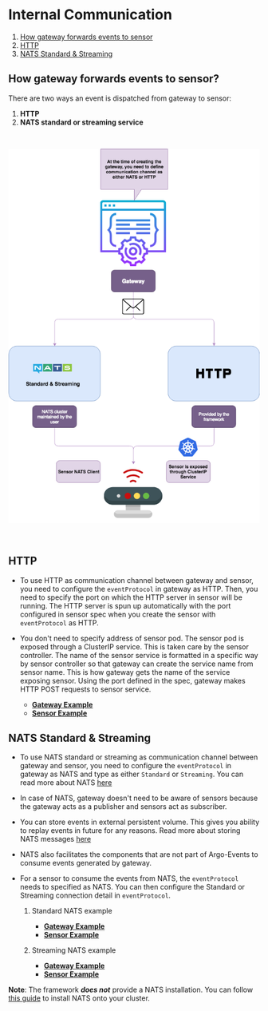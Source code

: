 # Internal Communication

1. [How gateway forwards events to sensor](#how-gateway-forwards-events-to-sensor)
2. [HTTP](#http)
3. [NATS Standard & Streaming](#nats-standard--streaming)

## How gateway forwards events to sensor?
There are two ways an event is dispatched from gateway to sensor:

  1. **HTTP**
  2. **NATS standard or streaming service**
  

<br/>

<p align="center">
  <img src="https://github.com/argoproj/argo-events/blob/update-docs/docs/communication.png?raw=true" alt="Sensor"/>
</p>

<br/>

## HTTP
* To use HTTP as communication channel between gateway and sensor, you need to configure the `eventProtocol` in gateway as HTTP. Then, you need to specify
the port on which the HTTP server in sensor will be running. The HTTP server is spun up automatically with the port configured in sensor spec when
you create the sensor with `eventProtocol` as HTTP.

* You don't need to specify address of sensor pod. The sensor pod is exposed through a ClusterIP service. This is taken care by the sensor controller.
The name of the sensor service is formatted in a specific way by sensor controller so that gateway can create the service name from sensor name.
This is how gateway gets the name of the service exposing sensor. Using the port defined in the spec, gateway makes HTTP POST requests to sensor service.  

  * [**Gateway Example**](https://github.com/argoproj/argo-events/blob/master/examples/gateways/webhook-http.yaml)
  * [**Sensor Example**](https://github.com/argoproj/argo-events/blob/master/examples/sensors/webhook-http.yaml)

## NATS Standard & Streaming
* To use NATS standard or streaming as communication channel between gateway and sensor, you need to configure the `eventProtocol` in gateway as NATS and type as either `Standard` or `Streaming`.
You can read more about NATS [here](https://nats.io/documentation/)

* In case of NATS, gateway doesn't need to be aware of sensors because the gateway acts as a publisher and sensors act as subscriber. 

* You can store events in external persistent volume. This gives you ability to replay events in future for any reasons.
Read more about storing NATS messages [here](https://nats.io/blog/use-cases-for-persistent-logs-with-nats-streaming/)

*  NATS also facilitates the components that are not part of Argo-Events to consume events generated by gateway.

* For a sensor to consume the events from NATS, the `eventProtocol` needs to specified as NATS. You can then configure the Standard or Streaming connection detail in `eventProtocol`.

  1. Standard NATS example
      * [**Gateway Example**](https://github.com/argoproj/argo-events/blob/master/examples/gateways/webhook-nats-standard.yaml)
      * [**Sensor Example**](https://github.com/argoproj/argo-events/blob/master/examples/sensors/webhook-nats.yaml)
   
  2. Streaming NATS example
      * [**Gateway Example**](https://github.com/argoproj/argo-events/blob/master/examples/gateways/webhook-nats-streaming.yaml)
      * [**Sensor Example**](https://github.com/argoproj/argo-events/blob/master/examples/sensors/webhook-nats-streaming.yaml)
 
 **Note**: The framework **_does not_** provide a NATS installation. You can follow [this guide](https://github.com/nats-io/nats-streaming-operator) to install NATS onto your cluster.
